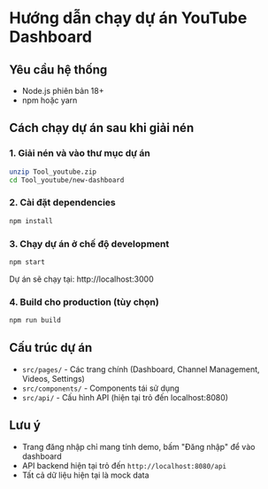 # Hướng dẫn chạy dự án YouTube Dashboard

## Yêu cầu hệ thống
- Node.js phiên bản 18+ 
- npm hoặc yarn

## Cách chạy dự án sau khi giải nén

### 1. Giải nén và vào thư mục dự án
```bash
unzip Tool_youtube.zip
cd Tool_youtube/new-dashboard
```

### 2. Cài đặt dependencies
```bash
npm install
```

### 3. Chạy dự án ở chế độ development
```bash
npm start
```

Dự án sẽ chạy tại: http://localhost:3000

### 4. Build cho production (tùy chọn)
```bash
npm run build
```

## Cấu trúc dự án
- `src/pages/` - Các trang chính (Dashboard, Channel Management, Videos, Settings)
- `src/components/` - Components tái sử dụng
- `src/api/` - Cấu hình API (hiện tại trỏ đến localhost:8080)

## Lưu ý
- Trang đăng nhập chỉ mang tính demo, bấm "Đăng nhập" để vào dashboard
- API backend hiện tại trỏ đến `http://localhost:8080/api`
- Tất cả dữ liệu hiện tại là mock data

